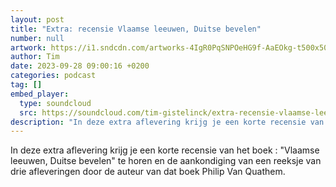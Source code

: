 ```yaml
---
layout: post
title: "Extra: recensie Vlaamse leeuwen, Duitse bevelen"
number: null
artwork: https://i1.sndcdn.com/artworks-4IgR0PqSNPOeHG9f-AaEOkg-t500x500.jpg
author: Tim
date: 2023-09-28 09:00:16 +0200
categories: podcast
tag: []
embed_player:
  type: soundcloud
  src: https://soundcloud.com/tim-gistelinck/extra-recensie-vlaamse-leeuwen-duitse-bevelen
description: "In deze extra aflevering krijg je een korte recensie van het boek : 'Vlaamse leeuwen, Duitse bevelen' te horen en de aankondiging van een reeksje van drie afleveringen door de auteur van dat boek Philip Van Quathem."
---
```

In deze extra aflevering krijg je een korte recensie van het boek : "Vlaamse leeuwen, Duitse bevelen" te horen en de aankondiging van een reeksje van drie afleveringen door de auteur van dat boek Philip Van Quathem.